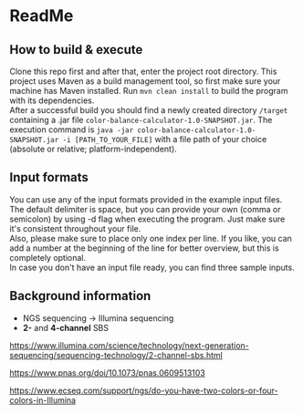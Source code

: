 # ReadMe

## How to build & execute 


Clone this repo first and after that, enter the project root directory.
This project uses Maven as a build management tool, so first make sure your machine has Maven installed.
Run ```mvn clean install``` to build the program with its dependencies. \
After a successful build you should find a
newly created directory ```/target``` containing a .jar file ```color-balance-calculator-1.0-SNAPSHOT.jar```.
The execution command is ```java -jar color-balance-calculator-1.0-SNAPSHOT.jar -i [PATH_TO_YOUR_FILE]``` with a file path
of your choice (absolute or relative; platform-independent). 


## Input formats

You can use any of the input formats provided in the example input files. The default delimiter is
space, but you can provide your own (comma or semicolon) by using -d flag when executing the program. Just make sure it's
consistent throughout your file. \
Also, please make sure to place only one index per line. If you like, you can add a number at the beginning
of the line for better overview, but this is completely optional. \
In case you don't have an input file ready, you can find three sample inputs.

## Background information

* NGS sequencing -> Illumina sequencing
*  **2-** and **4-channel** SBS 

https://www.illumina.com/science/technology/next-generation-sequencing/sequencing-technology/2-channel-sbs.html

https://www.pnas.org/doi/10.1073/pnas.0609513103

https://www.ecseq.com/support/ngs/do-you-have-two-colors-or-four-colors-in-Illumina
